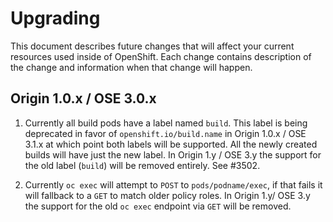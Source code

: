 # Upgrading

This document describes future changes that will affect your current resources used
inside of OpenShift. Each change contains description of the change and information
when that change will happen.


## Origin 1.0.x / OSE 3.0.x

1. Currently all build pods have a label named `build`. This label is being deprecated
  in favor of `openshift.io/build.name` in Origin 1.0.x / OSE 3.1.x at which point both
  labels will be supported. All the newly created builds will have just the new label.
  In Origin 1.y / OSE 3.y the support for the old label (`build`) will be removed entirely.
  See #3502.

1. Currently `oc exec` will attempt to `POST` to `pods/podname/exec`, if that fails it will
fallback to a `GET` to match older policy roles.  In Origin 1.y/ OSE 3.y the support for the
old `oc exec` endpoint via `GET` will be removed.
